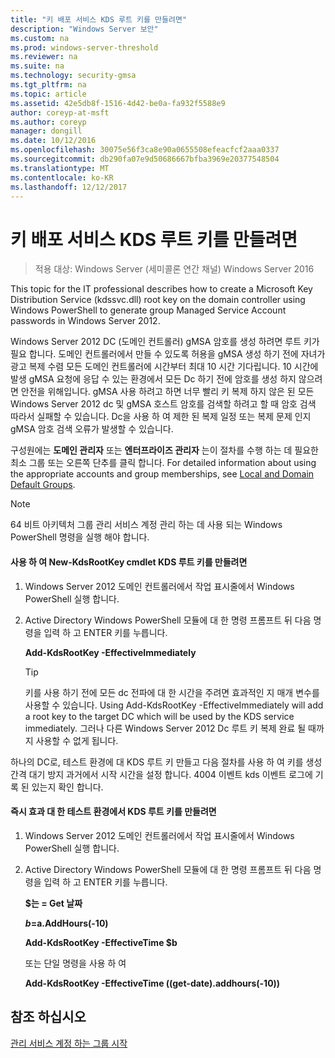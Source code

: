 ```yaml
---
title: "키 배포 서비스 KDS 루트 키를 만들려면"
description: "Windows Server 보안"
ms.custom: na
ms.prod: windows-server-threshold
ms.reviewer: na
ms.suite: na
ms.technology: security-gmsa
ms.tgt_pltfrm: na
ms.topic: article
ms.assetid: 42e5db8f-1516-4d42-be0a-fa932f5588e9
author: coreyp-at-msft
ms.author: coreyp
manager: dongill
ms.date: 10/12/2016
ms.openlocfilehash: 30075e56f3ca8e90a0655508efeacfcf2aaa0337
ms.sourcegitcommit: db290fa07e9d50686667bfba3969e20377548504
ms.translationtype: MT
ms.contentlocale: ko-KR
ms.lasthandoff: 12/12/2017
---
```

# <a name="create-the-key-distribution-services-kds-root-key"></a>키 배포 서비스 KDS 루트 키를 만들려면

>적용 대상: Windows Server (세미콜론 연간 채널) Windows Server 2016

This topic for the IT professional describes how to create a Microsoft Key Distribution Service (kdssvc.dll) root key on the domain controller using Windows PowerShell to generate group Managed Service Account passwords in Windows Server 2012.

 Windows Server 2012 DC (도메인 컨트롤러) gMSA 암호를 생성 하려면 루트 키가 필요 합니다. 도메인 컨트롤러에서 만들 수 있도록 허용을 gMSA 생성 하기 전에 자녀가 광고 복제 수렴 모든 도메인 컨트롤러에 시간부터 최대 10 시간 기다립니다. 10 시간에 발생 gMSA 요청에 응답 수 있는 환경에서 모든 Dc 하기 전에 암호를 생성 하지 않으려면 안전을 위해입니다.  gMSA 사용 하려고 하면 너무 빨리 키 복제 하지 않은 된 모든 Windows Server 2012 dc 및 gMSA 호스트 암호를 검색할 하려고 할 때 암호 검색 따라서 실패할 수 있습니다. Dc을 사용 하 여 제한 된 복제 일정 또는 복제 문제 인지 gMSA 암호 검색 오류가 발생할 수 있습니다.

구성원에는 **도메인 관리자** 또는 **엔터프라이즈 관리자** 는이 절차를 수행 하는 데 필요한 최소 그룹 또는 오른쪽 단추를 클릭 합니다. For detailed information about using the appropriate accounts and group memberships, see [Local and Domain Default Groups](https://technet.microsoft.com/library/dd728026(WS.10).aspx).

> [!NOTE]
> 64 비트 아키텍처 그룹 관리 서비스 계정 관리 하는 데 사용 되는 Windows PowerShell 명령을 실행 해야 합니다.

#### <a name="to-create-the-kds-root-key-using-the-new-kdsrootkey-cmdlet"></a>사용 하 여 New-KdsRootKey cmdlet KDS 루트 키를 만들려면

1.  Windows Server 2012 도메인 컨트롤러에서 작업 표시줄에서 Windows PowerShell 실행 합니다.

2.  Active Directory Windows PowerShell 모듈에 대 한 명령 프롬프트 뒤 다음 명령을 입력 하 고 ENTER 키를 누릅니다.

    **Add-KdsRootKey -EffectiveImmediately**

    > [!TIP]
    > 키를 사용 하기 전에 모든 dc 전파에 대 한 시간을 주려면 효과적인 지 매개 변수를 사용할 수 있습니다. Using Add-KdsRootKey -EffectiveImmediately will add a root key to the target DC which will be used by the KDS service immediately. 그러나 다른 Windows Server 2012 Dc 루트 키 복제 완료 될 때까지 사용할 수 없게 됩니다.

하나의 DC로, 테스트 환경에 대 KDS 루트 키 만들고 다음 절차를 사용 하 여 키를 생성 간격 대기 방지 과거에서 시작 시간을 설정 합니다. 4004 이벤트 kds 이벤트 로그에 기록 된 있는지 확인 합니다.

#### <a name="to-create-the-kds-root-key-in-a-test-environment-for-immediate-effectiveness"></a>즉시 효과 대 한 테스트 환경에서 KDS 루트 키를 만들려면

1.  Windows Server 2012 도메인 컨트롤러에서 작업 표시줄에서 Windows PowerShell 실행 합니다.

2.  Active Directory Windows PowerShell 모듈에 대 한 명령 프롬프트 뒤 다음 명령을 입력 하 고 ENTER 키를 누릅니다.

    **$는 = Get 날짜**

    **$b=$a.AddHours(-10)**

    **Add-KdsRootKey -EffectiveTime $b**

    또는 단일 명령을 사용 하 여

    **Add-KdsRootKey -EffectiveTime ((get-date).addhours(-10))**

## <a name="see-also"></a>참조 하십시오
[관리 서비스 계정 하는 그룹 시작](getting-started-with-group-managed-service-accounts.md)


